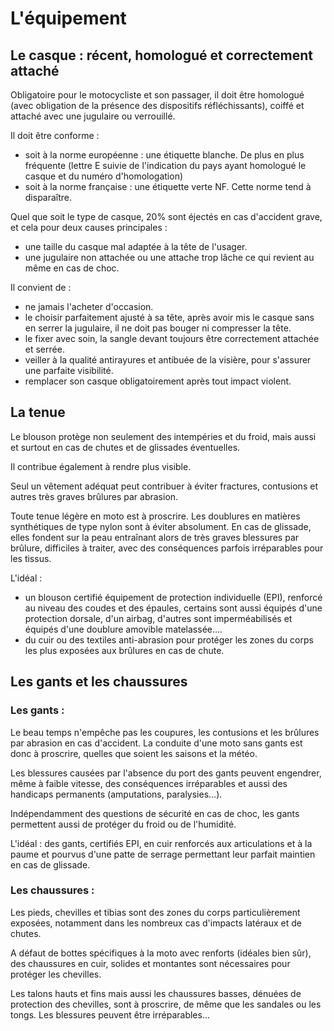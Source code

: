 # L'équipement

## Le casque : récent, homologué et correctement attaché

Obligatoire pour le motocycliste et son passager, il doit être homologué (avec obligation de la présence des dispositifs réfléchissants), coiffé et attaché avec une jugulaire ou verrouillé.

Il doit être conforme :

- soit à la norme européenne : une étiquette blanche. De plus en plus fréquente (lettre E suivie de l'indication du pays ayant homologué le casque et du numéro d'homologation)
- soit à la norme française : une étiquette verte NF. Cette norme tend à disparaître.

Quel que soit le type de casque, 20% sont éjectés en cas d'accident grave, et cela pour deux causes principales :

- une taille du casque mal adaptée à la tête de l'usager.
- une jugulaire non attachée ou une attache trop lâche ce qui revient au même en cas de choc.

Il convient de :

- ne jamais l'acheter d'occasion.
- le choisir parfaitement ajusté à sa tête, après avoir mis le casque sans en serrer la jugulaire, il ne doit pas bouger ni compresser la tête.
- le fixer avec soin, la sangle devant toujours être correctement attachée et serrée.
- veiller à la qualité antirayures et antibuée de la visière, pour s'assurer une parfaite visibilité.
- remplacer son casque obligatoirement après tout impact violent.

## La tenue

Le blouson protège non seulement des intempéries et du froid, mais aussi et surtout en cas de chutes et de glissades éventuelles.

Il contribue également à rendre plus visible.

Seul un vêtement adéquat peut contribuer à éviter fractures, contusions et autres très graves brûlures par abrasion.

Toute tenue légère en moto est à proscrire. Les doublures en matières synthétiques de type nylon sont à éviter absolument. En cas de glissade, elles fondent sur la peau entraînant alors de très graves blessures par brûlure, difficiles à traiter, avec des conséquences parfois irréparables pour les tissus.

L'idéal :

- un blouson certifié équipement de protection individuelle (EPI), renforcé au niveau des coudes et des épaules, certains sont aussi équipés d'une protection dorsale, d'un airbag, d'autres sont imperméabilisés et équipés d'une doublure amovible matelassée....
- du cuir ou des textiles anti-abrasion pour protéger les zones du corps les plus exposées aux brûlures en cas de chute.

## Les gants et les chaussures

### Les gants :

Le beau temps n'empêche pas les coupures, les contusions et les brûlures par abrasion en cas d'accident. La conduite d'une moto sans gants est donc à proscrire, quelles que soient les saisons et la météo.

Les blessures causées par l'absence du port des gants peuvent engendrer, même à faible vitesse, des conséquences irréparables et aussi des handicaps permanents (amputations, paralysies...).

Indépendamment des questions de sécurité en cas de choc, les gants permettent aussi de protéger du froid ou de l'humidité.

L'idéal : des gants, certifiés EPI, en cuir renforcés aux articulations et à la paume et pourvus d'une patte de serrage permettant leur parfait maintien en cas de glissade.

### Les chaussures :

Les pieds, chevilles et tibias sont des zones du corps particulièrement exposées, notamment dans les nombreux cas d'impacts latéraux et de chutes.

A défaut de bottes spécifiques à la moto avec renforts (idéales bien sûr), des chaussures en cuir, solides et montantes sont nécessaires pour protéger les chevilles.

Les talons hauts et fins mais aussi les chaussures basses, dénuées de protection des chevilles, sont à proscrire, de même que les sandales ou les tongs. Les blessures peuvent être irréparables...
